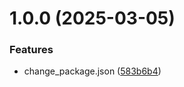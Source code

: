 # 1.0.0 (2025-03-05)


### Features

* change_package.json ([583b6b4](https://github.com/Morissala/git-extended/commit/583b6b461f3e3169a847c4481f84779b4335c701))



